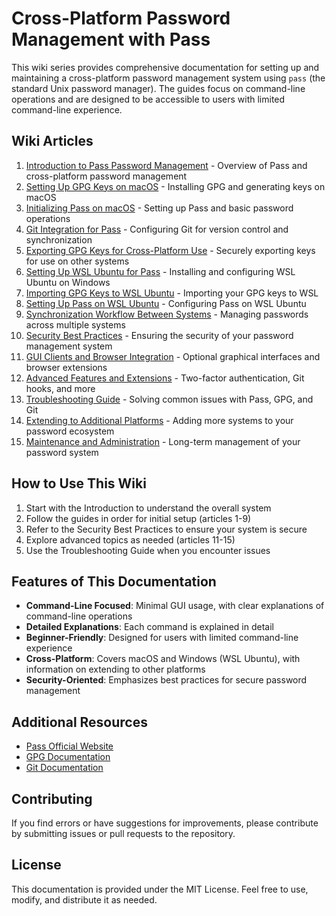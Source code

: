 # Cross-Platform Password Management with Pass

This wiki series provides comprehensive documentation for setting up and maintaining a cross-platform password management system using `pass` (the standard Unix password manager). The guides focus on command-line operations and are designed to be accessible to users with limited command-line experience.

## Wiki Articles

1. [Introduction to Pass Password Management](01_Introduction_to_Pass.md) - Overview of Pass and cross-platform password management
2. [Setting Up GPG Keys on macOS](02_Setting_Up_GPG_Keys_on_macOS.md) - Installing GPG and generating keys on macOS
3. [Initializing Pass on macOS](03_Initializing_Pass_on_macOS.md) - Setting up Pass and basic password operations
4. [Git Integration for Pass](04_Git_Integration_for_Pass.md) - Configuring Git for version control and synchronization
5. [Exporting GPG Keys for Cross-Platform Use](05_Exporting_GPG_Keys_for_Cross_Platform_Use.md) - Securely exporting keys for use on other systems
6. [Setting Up WSL Ubuntu for Pass](06_Setting_Up_WSL_Ubuntu_for_Pass.md) - Installing and configuring WSL Ubuntu on Windows
7. [Importing GPG Keys to WSL Ubuntu](07_Importing_GPG_Keys_to_WSL_Ubuntu.md) - Importing your GPG keys to WSL
8. [Setting Up Pass on WSL Ubuntu](08_Setting_Up_Pass_on_WSL_Ubuntu.md) - Configuring Pass on WSL Ubuntu
9. [Synchronization Workflow Between Systems](09_Synchronization_Workflow_Between_Systems.md) - Managing passwords across multiple systems
10. [Security Best Practices](10_Security_Best_Practices.md) - Ensuring the security of your password management system
11. [GUI Clients and Browser Integration](11_GUI_Clients_and_Browser_Integration.md) - Optional graphical interfaces and browser extensions
12. [Advanced Features and Extensions](12_Advanced_Features_and_Extensions.md) - Two-factor authentication, Git hooks, and more
13. [Troubleshooting Guide](13_Troubleshooting_Guide.md) - Solving common issues with Pass, GPG, and Git
14. [Extending to Additional Platforms](14_Extending_to_Additional_Platforms.md) - Adding more systems to your password ecosystem
15. [Maintenance and Administration](15_Maintenance_and_Administration.md) - Long-term management of your password system

## How to Use This Wiki

1. Start with the Introduction to understand the overall system
2. Follow the guides in order for initial setup (articles 1-9)
3. Refer to the Security Best Practices to ensure your system is secure
4. Explore advanced topics as needed (articles 11-15)
5. Use the Troubleshooting Guide when you encounter issues

## Features of This Documentation

- **Command-Line Focused**: Minimal GUI usage, with clear explanations of command-line operations
- **Detailed Explanations**: Each command is explained in detail
- **Beginner-Friendly**: Designed for users with limited command-line experience
- **Cross-Platform**: Covers macOS and Windows (WSL Ubuntu), with information on extending to other platforms
- **Security-Oriented**: Emphasizes best practices for secure password management

## Additional Resources

- [Pass Official Website](https://www.passwordstore.org/)
- [GPG Documentation](https://gnupg.org/documentation/)
- [Git Documentation](https://git-scm.com/doc)

## Contributing

If you find errors or have suggestions for improvements, please contribute by submitting issues or pull requests to the repository.

## License

This documentation is provided under the MIT License. Feel free to use, modify, and distribute it as needed.
